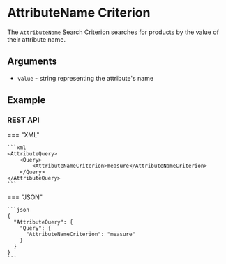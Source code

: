 # AttributeName Criterion

The `AttributeName` Search Criterion searches for products by the value of their attribute name.

## Arguments

- `value` - string representing the attribute's name

## Example

### REST API

=== "XML"

    ```xml
    <AttributeQuery>
        <Query>
            <AttributeNameCriterion>measure</AttributeNameCriterion>
        </Query>
    </AttributeQuery>
    ```

=== "JSON"

    ```json
    {
      "AttributeQuery": {
        "Query": {
          "AttributeNameCriterion": "measure"
        }
      }
    }
    ```